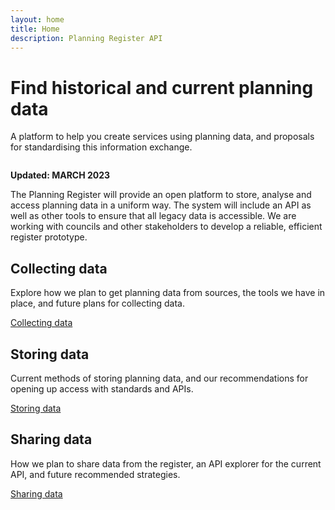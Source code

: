 ```yaml
---
layout: home
title: Home
description: Planning Register API
---
```


<div class="app-hero app-hero--large govuk-!-margin-bottom-9 govuk-content">
  <div class="govuk-width-container">
    <div class="govuk-grid-row">
      <div class="govuk-grid-column-two-thirds-from-desktop">
        <h1 class="app-hero__title">
          Find historical and current planning data 
        </h1>
        <p class="app-hero__description">
          A platform to help you create services using planning data, and proposals for standardising this information exchange.
        </p>
      </div>
      <div class="govuk-grid-column-one-third-from-desktop">
        <div class="app-hero__image">
          <img src="{{ site.baseurl }}/assets/images/proposition-image.svg" alt="" role="presentation">
        </div>
      </div>
    </div>
  </div>
</div>

<strong class="govuk-tag govuk-!-margin-top-4 govuk-!-margin-bottom-2">Updated: MARCH 2023</strong>

The Planning Register will provide an open platform to store, analyse and access planning data in a uniform way. 
The system will include an API as well as other tools to ensure that all legacy data is accessible. 
We are working with councils and other stakeholders to develop a reliable, efficient register prototype.

<div class="app-width-container">
  <div class="govuk-main-wrapper govuk-main-wrapper--l">
    <div class="govuk-grid-row">
      <div class="govuk-grid-column-one-third-from-desktop govuk-!-margin-bottom-8">
        <h2 class="govuk-heading-l">Collecting data</h2>
        <p>Explore how we plan to get planning data from sources, the tools we have in place, and future plans for collecting data.</p>
        <a href="/collecting-data/" class="govuk-button">Collecting data</a>
      </div>
      <div class="govuk-grid-column-one-third-from-desktop govuk-!-margin-bottom-8">
        <h2 class="govuk-heading-l">Storing data</h2>
        <p class="govuk-body">Current methods of storing planning data, and our recommendations for opening up access with standards and APIs.</p>
        <a href="/storing-data/" class="govuk-button">Storing data</a>
      </div>
      <div class="govuk-grid-column-one-third-from-desktop govuk-!-margin-bottom-8">
        <h2 class="govuk-heading-l">Sharing data</h2>
        <p class="govuk-body">How we plan to share data from the register, an API explorer for the current API, and future recommended strategies.</p>
        <a href="/sharing-data/" class="govuk-button">Sharing data</a>
      </div>
    </div>
  </div>
</div>

